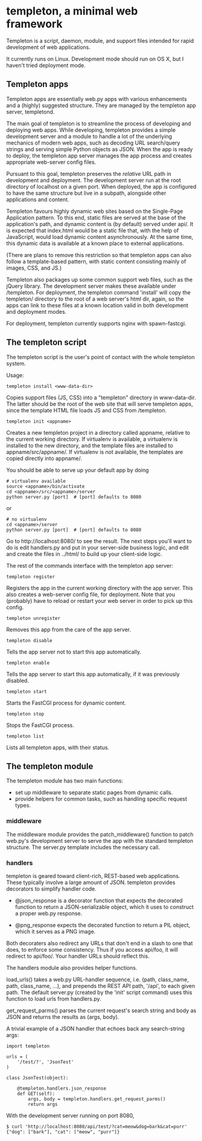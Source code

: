 templeton, a minimal web framework
==================================

Templeton is a script, daemon, module, and support files intended for rapid
development of web applications.

It currently runs on Linux.  Development mode should run on OS X, but I haven't
tried deployment mode.


Templeton apps
--------------

Templeton apps are essentially web.py apps with various enhancements and a
(highly) suggested structure.  They are managed by the templeton app server,
templetond.

The main goal of templeton is to streamline the process of developing and
deploying web apps.  While developing, templeton provides a simple development
server and a module to handle a lot of the underlying mechanics of modern web
apps, such as decoding URL search/query strings and serving simple Python
objects as JSON.  When the app is ready to deploy, the templeton app server
manages the app process and creates appropriate web-server config files.

Pursuant to this goal, templeton preserves the _relative_ URL path in
development and deployment.  The development server run at the root directory
of localhost on a given port.  When deployed, the app is configured to have the
same structure but live in a subpath, alongside other applications and content.

Templeton favours highly dynamic web sites based on the Single-Page Application
pattern.  To this end, static files are served at the base of the application's
path, and dynamic content is (by default) served under api/.  It is expected
that index.html would be a static file that, with the help of JavaScript, would
load dynamic content asynchronously.  At the same time, this dynamic data is
available at a known place to external applications.

(There are plans to remove this restriction so that templeton apps can also
follow a template-based pattern, with static content consisting mainly of
images, CSS, and JS.)

Templeton also packages up some common support web files, such as the jQuery
library.  The development server makes these available under /templeton.  For
deployment, the templeton command 'install' will copy the templeton/ directory
to the root of a web server's html dir, again, so the apps can link to these
files at a known location valid in both development and deployment modes.

For deployment, templeton currently supports nginx with spawn-fastcgi.


The templeton script
--------------------

The templeton script is the user's point of contact with the whole templeton
system.

Usage:

    templeton install <www-data-dir>

Copies support files (JS, CSS) into a "templeton" directory in www-data-dir.
The latter should be the root of the web site that will serve templeton
apps, since the template HTML file loads JS and CSS from /templeton.

    templeton init <appname>

Creates a new templeton project in a directory called appname, relative to
the current working directory.  If virtualenv is available, a virtualenv is
installed to the new directory, and the template files are installed to
appname/src/appname/.  If virtualenv is not available, the templates are
copied directly into appname/.

  You should be able to serve up your default app by doing

    # virtualenv available
    source <appname>/bin/activate
    cd <appname>/src/<appname>/server
    python server.py [port]  # [port] defaults to 8080

  or

    # no virtualenv
    cd <appname>/server
    python server.py [port]  # [port] defaults to 8080

Go to http://localhost:8080/ to see the result.  The next steps you'll want
to do is edit handlers.py and put in your server-side
business logic, and edit and create the files in ../html/ to build up
your client-side logic.


The rest of the commands interface with the templeton app server:

    templeton register

Registers the app in the current working directory with the app server.  This
also creates a web-server config file, for deployment.  Note that you
(probably) have to reload or restart your web server in order to pick up this
config.

    templeton unregister

Removes this app from the care of the app server.

    templeton disable

Tells the app server not to start this app automatically.

    templeton enable

Tells the app server to start this app automatically, if it was previously
disabled.

    templeton start

Starts the FastCGI process for dynamic content.

    templeton stop

Stops the FastCGI process.

    templeton list

Lists all templeton apps, with their status.


The templeton module
--------------------

The templeton module has two main functions:

* set up middleware to separate static pages from dynamic calls.
* provide helpers for common tasks, such as handling specific request types.


### middleware ###

The middleware module provides the patch_middleware() function to patch
web.py's development server to serve the app with the standard templeton
structure.  The server.py template includes the necessary call.


### handlers ###

templeton is geared toward client-rich, REST-based web applications.  These
typically involve a large amount of JSON.  templeton provides decorators to
simplify handler code.

* @json_response is a decorator function that expects the decorated function to
  return a JSON-serializable object, which it uses to construct a proper
  web.py response.

* @png_response expects the decorated function to return a PIL object, which it
  serves as a PNG image.

Both decoraters also redirect any URLs that don't end in a slash to one that
does, to enforce some consistency.  Thus if you access api/foo, it will
redirect to api/foo/.  Your handler URLs should reflect this.


The handlers module also provides helper functions.

load_urls() takes a web.py URL-handler sequence, i.e. (path, class_name,
path, class_name, ...), and prepends the REST API path, '/api', to each
given path.  The default server.py (created by the 'init' script command) uses
this function to load urls from handlers.py.

get_request_parms() parses the current request's search string and body as JSON
and returns the results as (args, body).

A trivial example of a JSON handler that echoes back any search-string args:

    import templeton

    urls = (
        '/test/?', 'JsonTest'
    )
    
    class JsonTest(object):
    
        @templeton.handlers.json_response
        def GET(self):
            args, body = templeton.handlers.get_request_parms()
            return args

With the development server running on port 8080,

    $ curl 'http://localhost:8080/api/test/?cat=meow&dog=bark&cat=purr'
    {"dog": ["bark"], "cat": ["meow", "purr"]}
